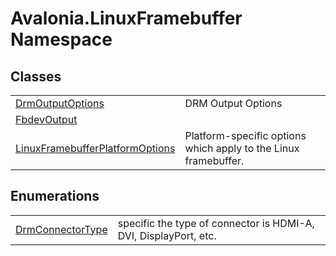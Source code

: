 # Avalonia.LinuxFramebuffer Namespace






## Classes
<table>
<tr>
<td><a href="T_Avalonia_LinuxFramebuffer_DrmOutputOptions">DrmOutputOptions</a></td>
<td>DRM Output Options</td>
</tr>
<tr>
<td><a href="T_Avalonia_LinuxFramebuffer_FbdevOutput">FbdevOutput</a></td>
<td> </td>
</tr>
<tr>
<td><a href="T_Avalonia_LinuxFramebuffer_LinuxFramebufferPlatformOptions">LinuxFramebufferPlatformOptions</a></td>
<td>Platform-specific options which apply to the Linux framebuffer.</td>
</tr>
</table>

## Enumerations
<table>
<tr>
<td><a href="T_Avalonia_LinuxFramebuffer_DrmConnectorType">DrmConnectorType</a></td>
<td>specific the type of connector is HDMI-A, DVI, DisplayPort, etc.</td>
</tr>
</table>

